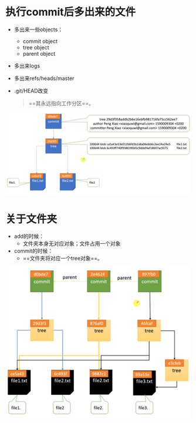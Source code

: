 # 执行commit后多出来的文件

- 多出来一些objects：
  - commit object
  - tree object
  - parent object
- 多出来logs
- 多出来refs/heads/master

- .git/HEAD改变

  > ==其永远指向工作分区==。



![image-20221019235104919](commit%E7%9A%84%E5%8E%9F%E7%90%86.assets/image-20221019235104919.png)



# 关于文件夹

- add的时候：
  - 文件夹本身无对应对象；文件占用一个对象
- commit的时候：
  - ==文件夹将对应一个tree对象==。

![image-20221020000748118](commit%E7%9A%84%E5%8E%9F%E7%90%86.assets/image-20221020000748118.png)



